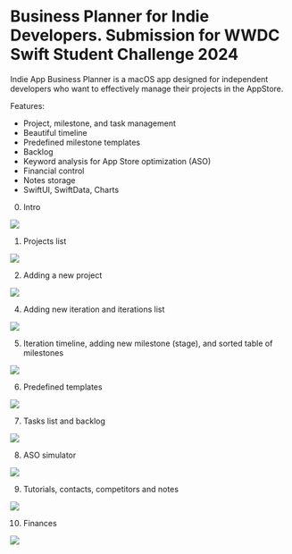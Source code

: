 # Business Planner for Indie Developers. Submission for WWDC Swift Student Challenge 2024

Indie App Business Planner is a macOS app designed for independent developers who want to effectively manage their projects in the AppStore.

Features:
- Project, milestone, and task management
- Beautiful timeline
- Predefined milestone templates
- Backlog
- Keyword analysis for App Store optimization (ASO)
- Financial control
- Notes storage
- SwiftUI, SwiftData, Charts

0. Intro
<img src="https://raw.githubusercontent.com/andriybashta/swift-student-challenge-2024/main/Intro.png"/>

1. Projects list
<img src="https://raw.githubusercontent.com/andriybashta/swift-student-challenge-2024/main/ProjectsList.png"/>

2. Adding a new project
<img src="https://raw.githubusercontent.com/andriybashta/swift-student-challenge-2024/main/ProjectAdd.png"/>

4. Adding new iteration and iterations list
<img src="https://raw.githubusercontent.com/andriybashta/swift-student-challenge-2024/main/IterationsList.png"/>

5. Iteration timeline, adding new milestone (stage), and sorted table of milestones
<img src="https://raw.githubusercontent.com/andriybashta/swift-student-challenge-2024/main/IterationView.png"/>

6. Predefined templates
<img src="https://raw.githubusercontent.com/andriybashta/swift-student-challenge-2024/main/MilestoneTemplates.png"/>

7. Tasks list and backlog
<img src="https://raw.githubusercontent.com/andriybashta/swift-student-challenge-2024/main/TasksList.gif"/>

8. ASO simulator
<img src="https://raw.githubusercontent.com/andriybashta/swift-student-challenge-2024/main/ASOSimulator.png"/>

9. Tutorials, contacts, competitors and notes
<img src="https://raw.githubusercontent.com/andriybashta/swift-student-challenge-2024/main/NotesView.png"/>

10. Finances
<img src="https://raw.githubusercontent.com/andriybashta/swift-student-challenge-2024/main/FinancesView.png"/>
